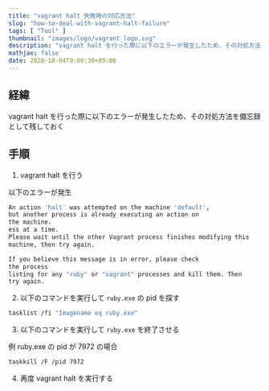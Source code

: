 ```yaml
---
title: "vagrant halt 失敗時の対応方法"
slug: "how-to-deal-with-vagrant-halt-failure"
tags: [ "Tool" ]
thumbnail: "images/logo/vagrant_logo.svg"
description: "vagrant halt を行った際に以下のエラーが発生したため、その対処方法を備忘録として残しておく"
mathjax: false
date: 2020-10-04T9:00:30+09:00
---
```


## 経緯

vagrant halt を行った際に以下のエラーが発生したため、その対処方法を備忘録として残しておく

## 手順

1. vagrant halt を行う

以下のエラーが発生

```bash
An action 'halt' was attempted on the machine 'default',
but another process is already executing an action on
the machine.
ess at a time.
Please wait until the other Vagrant process finishes modifying this
machine, then try again.

If you believe this message is in error, please check
the process
listing for any "ruby" or "vagrant" processes and kill them. Then
try again.
```

2. 以下のコマンドを実行して `ruby.exe` の pid を探す

```bash
tasklist /fi "Imagename eq ruby.exe"
```

3. 以下のコマンドを実行して `ruby.exe` を終了させる

例 ruby.exe の pid が 7972 の場合

```bash
taskkill /F /pid 7972
```

4. 再度 vagrant halt を実行する
